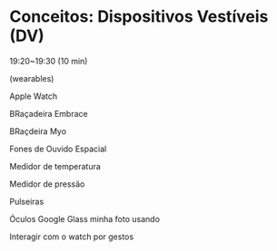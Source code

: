 # Conceitos: Dispositivos Vestíveis (DV)

  19:20~19:30 (10 min)  

(wearables)

Apple Watch

BRaçadeira Embrace

BRaçdeira Myo

Fones de Ouvido Espacial

Medidor de temperatura

Medidor de pressão

Pulseiras 

Óculos Google Glass
minha foto usando

Interagir com o watch por gestos